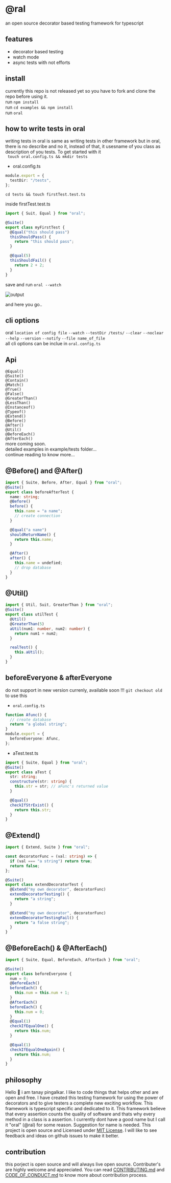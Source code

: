 # @ral

an open source decorator based testing framework for typescript

## features

- decorator based testing
- watch mode
- async tests with not efforts

## install

currently this repo is not released yet so you have to fork and clone the repo before using it. <br>
run `npm install` <br>
run `cd examples && npm install` <br>
run `oral` <br>

## how to write tests in oral

writing tests in oral is same as writing tests in other framework but in oral, there is no describe and no it, instead of that, it usesname of you class as description of you tests. To get started with it <br>
` touch oral.config.ts && mkdir tests`

- oral.config.ts

```typescript
module.export = {
  testDir: "/tests",
};
```

`cd tests && touch firstTest.test.ts`

inside firstTest.test.ts

```typescript
import { Suit, Equal } from "oral";

@Suite()
export class myFirstTest {
  @Equal("this should pass")
  thisShouldPass() {
    return "this should pass";
  }

  @Equal(5)
  thisShouldFail() {
    return 2 + 2;
  }
}
```

save and run
`oral --watch`

![output](https://github.com/tanay-pingalkar/oral/blob/main/output.png)

and here you go..

## cli options

oral `location of config file` `--watch` `--testDir /tests/` `--clear` `--noclear` `--help` `--version` `--notify` `--file name_of_file` <br>
all cli options can be inclue in `oral.config.ts`

## Api

`@Equal()` <br>
`@Suite()` <br>
`@Contain()` <br>
`@Match()` <br>
`@True()` <br>
`@False()` <br>
`@GreaterThan()` <br>
`@LessThan()` <br>
`@Instanceof()` <br>
`@Typeof()` <br>
`@Extend()` <br>
`@Before()` <br>
`@After()` <br>
`@Util()` <br>
`@BeforeEach()` <br>
`@AfterEach()` <br>
more coming soon. <br>
detailed examples in example/tests folder... <br>
continue reading to know more...

## @Before() and @After()

```typescript
import { Suite, Before, After, Equal } from "oral";
@Suite()
export class beforeAfterTest {
  name: string;
  @Before()
  before() {
    this.name = "a name";
    // create connection
  }

  @Equal("a name")
  shouldReturnName() {
    return this.name;
  }

  @After()
  after() {
    this.name = undefied;
    // drop database
  }
}
```

## @Util()

```typescript
import { Util, Suit, GreaterThan } from "oral";
@Suite()
export class utilTest {
  @Util()
  @GreaterThan(5)
  aUtil(num1: number, num2: number) {
    return num1 + num2;
  }

  realTest() {
    this.aUtil();
  }
}
```

## beforeEveryone & afterEveryone

do not support in new version currenly, available soon !!! `git checkout old` to use this

- `oral.config.ts`

```typescript
function Afunc() {
  // create database
  return "a global string";
}
module.export = {
  beforeEveryone: Afunc,
};
```

- aTest.test.ts

```typescript
import { Suite, Equal } from "oral";
@Suite()
export class aTest {
  str: string;
  constructure(str: string) {
    this.str = str; // aFunc's returned value
  }

  @Equal()
  checkIfStrExist() {
    return this.str;
  }
}
```

## @Extend()

```typescript
import { Extend, Suite } from "oral";

const decoratorFunc = (val: string) => {
  if (val === "a string") return true;
  return false;
};

@Suite()
export class extendDecoratorTest {
  @Extend("my own decorator", decoratorFunc)
  extendDecoratorTesting() {
    return "a string";
  }

  @Extend("my own decorator", decoratorFunc)
  extendDecoratorTestingFail() {
    return "a false string";
  }
}
```

## @BeforeEach() & @AfterEach()

```typescript
import { Suite, Equal, BeforeEach, AfterEach } from "oral";

@Suite()
export class beforeEveryone {
  num = 0;
  @BeforeEach()
  beforeEach() {
    this.num = this.num + 1;
  }
  @AfterEach()
  beforeEach() {
    this.num = 0;
  }
  @Equal(1)
  checkIfEqualOne() {
    return this.num;
  }

  @Equal(1)
  checkIfEqualOneAgain() {
    return this.num;
  }
}
```

## philosophy

Hello 🙂 i am tanay pingalkar. I like to code things that helps other and are open and free. I have created this testing framework for using the power of decorators and to give testers a complete new exciting workflow. This framework is typescript specific and dedicated to it. This framework believe that every assertion counts the quality of software and thats why every method in a class is a assertion. I currently dont have a good name but I call it "oral" (@ral) for some reason. Suggestion for name is needed. This project is open source and Licensed under [MIT License](https://github.com/tanay-pingalkar/oral/blob/main/LICENSE). I will like to see feedback and ideas on github issues to make it better.

## contribution

this porject is open source and will always live open source. Contributer's are highly welcome and appreciated. You can read [CONTRIBUTING.md](https://github.com/tanay-pingalkar/oral/blob/main/CONTRIBUTING.md) and [CODE_OF_CONDUCT.md](https://github.com/tanay-pingalkar/oral/blob/main/CODE_OF_CONDUCT.md)
to know more about contribution process.
